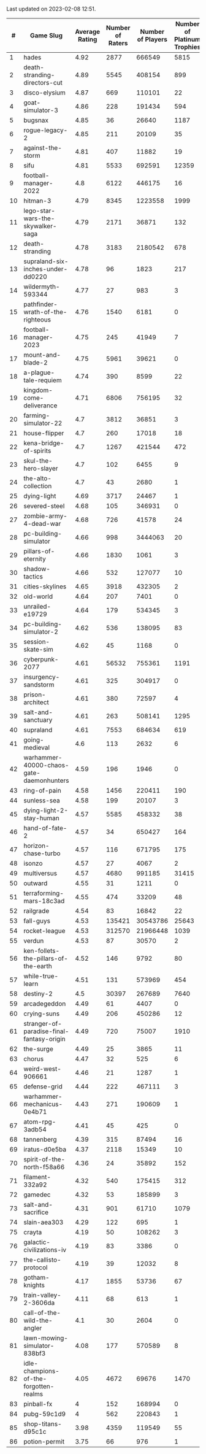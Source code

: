 Last updated on 2023-02-08 12:51.


|#|Game Slug|Average Rating|Number of Raters|Number of Players|Number of Platinum Trophies|Max Rarity (%)|
|---|---|---|---|---|---|---|
|1|hades|4.92|2877|666549|5815|89|
|2|death-stranding-directors-cut|4.89|5545|408154|899|91|
|3|disco-elysium|4.87|669|110101|22|28|
|4|goat-simulator-3|4.86|228|191434|594|92|
|5|bugsnax|4.85|36|26640|1187|97|
|6|rogue-legacy-2|4.85|211|20109|35|4|
|7|against-the-storm|4.81|407|11882|19|39|
|8|sifu|4.81|5533|692591|12359|97|
|9|football-manager-2022|4.8|6122|446175|16|49|
|10|hitman-3|4.79|8345|1223558|1999|47|
|11|lego-star-wars-the-skywalker-saga|4.79|2171|36871|132|97|
|12|death-stranding|4.78|3183|2180542|678|91|
|13|supraland-six-inches-under-dd0220|4.78|96|1823|217|99|
|14|wildermyth-593344|4.77|27|983|3|20|
|15|pathfinder-wrath-of-the-righteous|4.76|1540|6181|0|51|
|16|football-manager-2023|4.75|245|41949|7|79|
|17|mount-and-blade-2|4.75|5961|39621|0|28|
|18|a-plague-tale-requiem|4.74|390|8599|22|92|
|19|kingdom-come-deliverance|4.71|6806|756195|32|31|
|20|farming-simulator-22|4.7|3812|36851|3|77|
|21|house-flipper|4.7|260|17018|18|94|
|22|kena-bridge-of-spirits|4.7|1267|421544|472|94|
|23|skul-the-hero-slayer|4.7|102|6455|9|92|
|24|the-alto-collection|4.7|43|2680|1|32|
|25|dying-light|4.69|3717|24467|1|95|
|26|severed-steel|4.68|105|346931|0|19|
|27|zombie-army-4-dead-war|4.68|726|41578|24|67|
|28|pc-building-simulator|4.66|998|3444063|20|48|
|29|pillars-of-eternity|4.66|1830|1061|3|81|
|30|shadow-tactics|4.66|532|127077|10|6|
|31|cities-skylines|4.65|3918|432305|2|71|
|32|old-world|4.64|207|7401|0|82|
|33|unrailed-e19729|4.64|179|534345|3|10|
|34|pc-building-simulator-2|4.62|536|138095|83|75|
|35|session-skate-sim|4.62|45|1168|0|28|
|36|cyberpunk-2077|4.61|56532|755361|1191|66|
|37|insurgency-sandstorm|4.61|325|304917|0|5|
|38|prison-architect|4.61|380|72597|4|28|
|39|salt-and-sanctuary|4.61|263|508141|1295|83|
|40|supraland|4.61|7553|684634|619|99|
|41|going-medieval|4.6|113|2632|6|68|
|42|warhammer-40000-chaos-gate-daemonhunters|4.59|196|1946|0|10|
|43|ring-of-pain|4.58|1456|220411|190|96|
|44|sunless-sea|4.58|199|20107|3|36|
|45|dying-light-2-stay-human|4.57|5585|458332|38|7|
|46|hand-of-fate-2|4.57|34|650427|164|72|
|47|horizon-chase-turbo|4.57|116|671795|175|88|
|48|isonzo|4.57|27|4067|2|57|
|49|multiversus|4.57|4680|991185|31415|75|
|50|outward|4.55|31|1211|0|72|
|51|terraforming-mars-18c3ad|4.55|474|33209|48|43|
|52|railgrade|4.54|83|16842|22|98|
|53|fall-guys|4.53|135421|30543786|25643|2|
|54|rocket-league|4.53|312570|21966448|1039|78|
|55|verdun|4.53|87|30570|2|76|
|56|ken-follets-the-pillars-of-the-earth|4.52|146|9792|80|44|
|57|while-true-learn|4.51|131|573969|454|93|
|58|destiny-2|4.5|30397|267689|7640|94|
|59|arcadegeddon|4.49|61|4407|0|91|
|60|crying-suns|4.49|206|450286|12|66|
|61|stranger-of-paradise-final-fantasy-origin|4.49|720|75007|1910|98|
|62|the-surge|4.49|25|3865|11|94|
|63|chorus|4.47|32|525|6|87|
|64|weird-west-906661|4.46|21|1287|1|86|
|65|defense-grid|4.44|222|467111|3|80|
|66|warhammer-mechanicus-0e4b71|4.43|271|190609|1|25|
|67|atom-rpg-3adb54|4.41|45|425|0|98|
|68|tannenberg|4.39|315|87494|16|88|
|69|iratus-d0e5ba|4.37|2118|15349|10|85|
|70|spirit-of-the-north-f58a66|4.36|24|35892|152|66|
|71|filament-332a92|4.32|540|175415|312|93|
|72|gamedec|4.32|53|185899|3|27|
|73|salt-and-sacrifice|4.31|901|61710|1079|91|
|74|slain-aea303|4.29|122|695|1|23|
|75|crayta|4.19|50|108262|3|23|
|76|galactic-civilizations-iv|4.19|83|3386|0|79|
|77|the-callisto-protocol|4.19|39|12032|8|0.6|
|78|gotham-knights|4.17|1855|53736|67|27|
|79|train-valley-2-3606da|4.11|68|613|1|89|
|80|call-of-the-wild-the-angler|4.1|30|2604|0|65|
|81|lawn-mowing-simulator-838bf3|4.08|177|570589|8|84|
|82|idle-champions-of-the-forgotten-realms|4.05|4672|69676|1470|4|
|83|pinball-fx|4|152|168994|0|85|
|84|pubg-59c1d9|4|562|220843|1|74|
|85|shop-titans-d95c1c|3.98|4359|119549|55|97|
|86|potion-permit|3.75|66|976|1|98|
